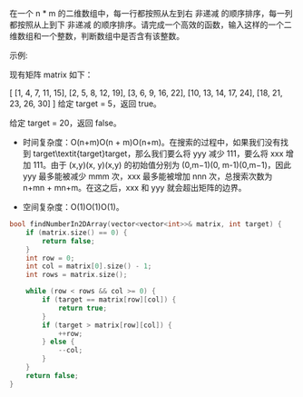 <!--
 * @Author: huangqianfei
 * @Date: 2023-08-29 21:01:49
 * @LastEditTime: 2023-08-29 21:03:51
 * @Description: 
-->

在一个 n * m 的二维数组中，每一行都按照从左到右 非递减 的顺序排序，每一列都按照从上到下 非递减 的顺序排序。请完成一个高效的函数，输入这样的一个二维数组和一个整数，判断数组中是否含有该整数。


示例:

现有矩阵 matrix 如下：

[
  [1,   4,  7, 11, 15],
  [2,   5,  8, 12, 19],
  [3,   6,  9, 16, 22],
  [10, 13, 14, 17, 24],
  [18, 21, 23, 26, 30]
]
给定 target = 5，返回 true。

给定 target = 20，返回 false。


* 时间复杂度：O(n+m)O(n + m)O(n+m)。在搜索的过程中，如果我们没有找到 target\textit{target}target，那么我们要么将 yyy 减少 111，要么将 xxx 增加 111。由于 (x,y)(x, y)(x,y) 的初始值分别为 (0,m−1)(0, m-1)(0,m−1)，因此 yyy 最多能被减少 mmm 次，xxx 最多能被增加 nnn 次，总搜索次数为 n+mn + mn+m。在这之后，xxx 和 yyy 就会超出矩阵的边界。

* 空间复杂度：O(1)O(1)O(1)。


```cpp
bool findNumberIn2DArray(vector<vector<int>>& matrix, int target) {
    if (matrix.size() == 0) {
        return false;
    }
    int row = 0;
    int col = matrix[0].size() - 1;
    int rows = matrix.size();

    while (row < rows && col >= 0) {
        if (target == matrix[row][col]) {
            return true;
        }
        if (target > matrix[row][col]) {
            ++row;
        } else {
            --col;
        }
    }
    return false;
}
```